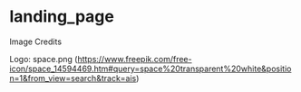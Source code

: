 # landing_page

Image Credits

Logo: space.png (https://www.freepik.com/free-icon/space_14594469.htm#query=space%20transparent%20white&position=1&from_view=search&track=ais)